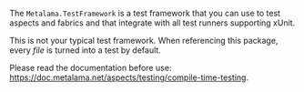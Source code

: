 The `Metalama.TestFramework` is a test framework that you can use to test aspects and fabrics and that integrate with all test runners supporting xUnit.

This is not your typical test framework. When referencing this package, every _file_ is turned into a test by default. 

Please read the documentation before use: https://doc.metalama.net/aspects/testing/compile-time-testing.